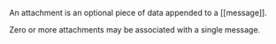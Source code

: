 An attachment is an optional piece of data appended to a [[message]].

Zero or more attachments may be associated with a single message.
